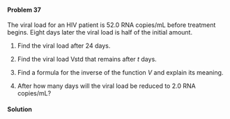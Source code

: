 <div class="alert alert-warning" role="alert">
<h4 class="alert-heading">Problem 37</h4>

The viral load for an HIV patient is $52.0$ RNA copies/mL before treatment begins. Eight days later the viral load is half of the initial amount.

1. Find the viral load after $24$ days.

2. Find the viral load Vstd that remains after $t$ days.

3. Find a formula for the inverse of the function $V$ and explain its meaning.

4. After how many days will the viral load be reduced to $2.0$ RNA copies/mL?

</div>

<div class="alert alert-success" role="alert">
<h4 class="alert-heading">Solution</h4>



</div>

